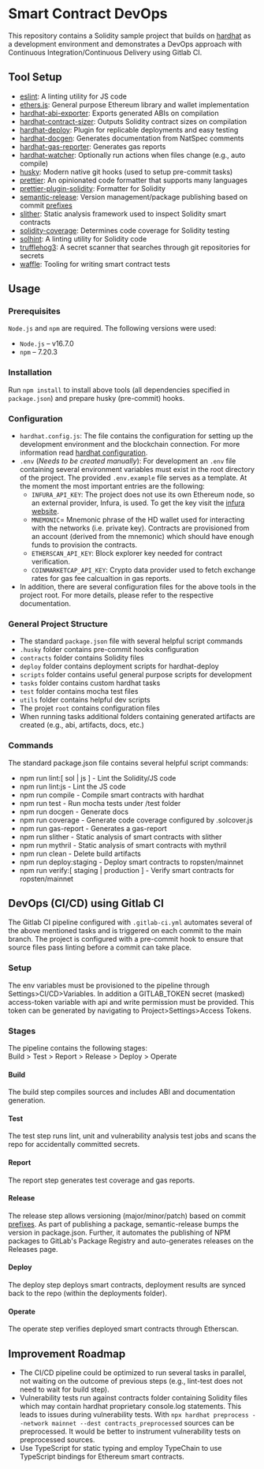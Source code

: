 # Smart Contract DevOps

This repository contains a Solidity sample project that builds on [hardhat](https://github.com/nomiclabs/hardhat) as a development environment and demonstrates a DevOps approach with Continuous Integration/Continuous Delivery using Gitlab CI.

## Tool Setup

- [eslint](https://eslint.org/): A linting utility for JS code
- [ethers.js](https://github.com/ethers-io/ethers.js/): General purpose Ethereum library and wallet implementation 
- [hardhat-abi-exporter](https://hardhat.org/plugins/hardhat-abi-exporter.html): Exports generated ABIs on compilation
- [hardhat-contract-sizer](https://hardhat.org/plugins/hardhat-contract-sizer.html): Outputs Solidity contract sizes on compilation
- [hardhat-deploy](https://hardhat.org/plugins/hardhat-deploy.html): Plugin for replicable deployments and easy testing
- [hardhat-docgen](https://hardhat.org/plugins/hardhat-docgen.html): Generates documentation from NatSpec comments
- [hardhat-gas-reporter](https://hardhat.org/plugins/hardhat-gas-reporter.html): Generates gas reports
- [hardhat-watcher](https://hardhat.org/plugins/hardhat-watcher.html): Optionally run actions when files change (e.g., auto compile)
- [husky](https://github.com/typicode/husky): Modern native git hooks (used to setup pre-commit tasks)
- [prettier](https://prettier.io/): An opinionated code formatter that supports many languages
- [prettier-plugin-solidity](https://github.com/prettier-solidity/prettier-plugin-solidity): Formatter for Solidity
- [semantic-release](https://github.com/semantic-release/semantic-release): Version management/package publishing based on commit [prefixes](https://github.com/angular/angular.js/blob/master/DEVELOPERS.md#type)
- [slither](https://github.com/crytic/slither): Static analysis framework used to inspect Solidity smart contracts
- [solidity-coverage](https://github.com/sc-forks/solidity-coverage): Determines code coverage for Solidity testing
- [solhint](https://github.com/protofire/solhint): A linting utility for Solidity code
- [trufflehog3](https://github.com/feeltheajf/trufflehog3): A secret scanner that searches through git repositories for secrets
- [waffle](https://github.com/EthWorks/Waffle): Tooling for writing smart contract tests

## Usage

### Prerequisites

`Node.js` and `npm` are required. The following versions were used:

- `Node.js` – v16.7.0
- `npm` – 7.20.3


### Installation

Run `npm install` to install above tools (all dependencies specified in `package.json`) and prepare husky (pre-commit) hooks.

### Configuration

- `hardhat.config.js`: The file contains the configuration for setting up the development environment and the blockchain connection. For more information read [hardhat configuration](https://hardhat.org/config/).
- `.env` (_Needs to be created manually_): For development an `.env` file containing several environment variables must exist in the root directory of the project. The provided `.env.example` file serves as a template. At the moment the most important entries are the following:
  - `INFURA_API_KEY`: The project does not use its own Ethereum node, so an external provider, Infura, is used. To get the key visit the [infura website](https://infura.io/).
  - `MNEMONIC`= Mnemonic phrase of the HD wallet used for interacting with the networks (i.e. private key). Contracts are provisioned from an account (derived from the mnemonic) which should have enough funds to provision the contracts.
  - `ETHERSCAN_API_KEY`: Block explorer key needed for contract verification.
  - `COINMARKETCAP_API_KEY`: Crypto data provider used to fetch exchange rates for gas fee calcualtion in gas reports.
- In addition, there are several configuration files for the above tools in the project root. For more details, please refer to the respective documentation.

### General Project Structure

- The standard `package.json` file with several helpful script commands
- `.husky` folder contains pre-commit hooks configuration
- `contracts` folder contains Solidity files
- `deploy` folder contains deployment scripts for hardhat-deploy
- `scripts` folder contains useful general purpose scripts for development
- `tasks` folder contains custom hardhat tasks
- `test` folder contains mocha test files
- `utils` folder contains helpful dev scripts
- The projet `root` contains configuration files
- When running tasks additional folders containing generated artifacts are created (e.g., abi, artifacts, docs, etc.)

### Commands

The standard package.json file contains several helpful script commands:

- npm run lint:[ sol | js ]  -  Lint the Solidity/JS code  
- npm run lint:js   -  Lint the JS code  
- npm run compile   - Compile smart contracts with hardhat  
- npm run test      - Run mocha tests under /test folder  
- npm run docgen    - Generate docs  
- npm run coverage  - Generate code coverage configured by .solcover.js  
- npm run gas-report - Generates a gas-report 
- npm run slither   - Static analysis of smart contracts with slither  
- npm run mythril   - Static analysis of smart contracts with mythril  
- npm run clean     - Delete build artifacts  
- npm run deploy:staging - Deploy smart contracts to ropsten/mainnet  
- npm run verify:[ staging | production ] - Verify smart contracts for ropsten/mainnet

## DevOps (CI/CD) using Gitlab CI

The Gitlab CI pipeline configured with `.gitlab-ci.yml` automates several of the above mentioned tasks and is triggered on each commit to the main branch.
The project is configured with a pre-commit hook to ensure that source files pass linting before a commit can take place.

### Setup

The env variables must be provisioned to the pipeline through Settings>CI/CD>Variables. In addition a GITLAB_TOKEN secret (masked) access-token variable with api and write permission must be provided. This token can be generated by navigating to Project>Settings>Access Tokens.  

### Stages

The pipeline contains the following stages:  
Build > Test > Report > Release > Deploy > Operate

#### Build
The build step compiles sources and includes ABI and documentation generation.

#### Test
The test step runs lint, unit and vulnerability analysis test jobs and scans the repo for accidentally committed secrets.

#### Report
The report step generates test coverage and gas reports.

#### Release
The release step allows versioning (major/minor/patch) based on commit [prefixes](https://github.com/angular/angular.js/blob/master/DEVELOPERS.md#type). As part of publishing a package, semantic-release bumps the version in package.json. Further, it automates the publishing of NPM packages to GitLab's Package Registry and auto-generates releases on the Releases page.

#### Deploy
The deploy step deploys smart contracts, deployment results are synced back to the repo (within the deployments folder).

#### Operate
The operate step verifies deployed smart contracts through Etherscan.

## Improvement Roadmap

- The CI/CD pipeline could be optimized to run several tasks in parallel, not waiting on the outcome of previous steps (e.g., lint-test does not need to wait for build step).
- Vulnerability tests run against contracts folder containing Solidity files which may contain hardhat proprietary console.log statements. This leads to issues during vulnerability tests.
  With `npx hardhat preprocess --network mainnet --dest contracts_preprocessed` sources can be preprocessed. It would be better to instrument vulnerability tests on preprocessed sources.
- Use TypeScript for static typing and employ TypeChain to use TypeScript bindings for Ethereum smart contracts.
